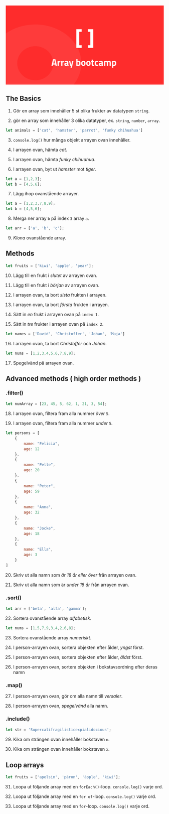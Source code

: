 ![poster](poster.png)

## The Basics

1. Gör en array som innehåller 5 st olika frukter av datatypen ```string```.

2. gör en array som innehåller 3 olika datatyper, ex. ```string```, ```number```, ```array```.

```js
let animals = ['cat', 'hamster', 'parrot', 'funky chihuahua']
```

3. ```console.log()``` hur många objekt arrayen ovan innehåller.

4. I arrayen ovan, hämta *cat*.

5. I arrayen ovan, hämta *funky chihuahua*.

6. I arrayen ovan, byt ut *hamster* mot *tiger*.

```js
let a = [1,2,3];
let b = [4,5,6];
```

7. Lägg ihop ovanstående arrayer.

```js
let a = [1,2,3,7,8,9];
let b = [4,5,6];
```

8. Merga ner array ```b``` på index ```3``` array ```a```.

```js
let arr = ['a', 'b', 'c'];
```

9. *Klona* ovanstående array.

## Methods

```js
let fruits = ['kiwi', 'apple', 'pear'];
```

10. Lägg till en frukt i *slutet* av arrayen ovan.

11. Lägg till en frukt i *början* av arrayen ovan.

12. I arrayen ovan, ta bort *sista* frukten i arrayen.

13. I arrayen ovan, ta bort *första* frukten i arrayen.

14. Sätt in *en* frukt i arrayen ovan på ```index 1```.

15. Sätt in *tre* frukter i arrayen ovan på ```index 2```.

```js
let names = ['David', 'Christoffer', 'Johan', 'Maja']
```

16. I arrayen ovan, ta bort *Christoffer* och *Johan*.


```js
let nums = [1,2,3,4,5,6,7,8,9];
```

17. Spegelvänd på arrayen ovan.


## Advanced methods ( high order methods )
### .filter()
```js
let numArray = [23, 45, 5, 62, 1, 21, 3, 54];
```
18. I arrayen ovan, filtera fram alla nummer *över* ```5```.

19. I arrayen ovan, filtera fram alla nummer *under* ```5```.

```js
let persons = [
    {
        name: "Felicia",
        age: 12
    },
    {
        name: "Pelle",
        age: 20
    },
    {
        name: "Peter",
        age: 59
    },
    {
        name: "Anna",
        age: 32
    },
    {
        name: "Jocke",
        age: 18
    },
    {
        name: "Ella",
        age: 3
    }
]
```


20. Skriv ut alla namn som *är 18 år eller över* från arrayen ovan.

21. Skriv ut alla namn som är *under 18 år* från arrayen ovan.


### .sort()
```js
let arr = ['beta', 'alfa', 'gamma'];
```

22. Sortera ovanstående array *alfabetisk*.

```js 
let nums = [1,5,7,9,3,4,2,6,8];
```
23. Sortera ovanstående array *numeriskt*.

24. I person-arrayen ovan, sortera objekten efter ålder, *yngst* först.

25. I person-arrayen ovan, sortera objekten efter ålder, *äldst* först.


26. I person-arrayen ovan, sortera objekten i bokstavsordning efter deras namn


### .map()

27. I person-arrayen ovan, gör om alla namn till *versaler*.

28. I person-arrayen ovan, *spegelvänd* alla namn.


### .include()

```js
let str = 'Supercalifragilisticexpialidocious';
```

29. Kika om strängen ovan innehåller bokstaven ```n```.

30. Kika om strängen ovan innehåller bokstaven ```x```.


## Loop arrays

```js
let fruits = ['apelsin', 'päron', 'äpple', 'kiwi'];
```

31. Loopa ut följande array med en ```forEach()```-loop. ```console.log()``` varje ord.

32. Loopa ut följande array med en ```for of```-loop. ```console.log()``` varje ord.

33. Loopa ut följande array med en ```for```-loop. ```console.log()``` varje ord.